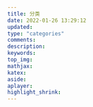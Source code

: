 ```yaml
---
title: 分类
date: 2022-01-26 13:29:12
updated:
type: "categories"
comments:
description:
keywords:
top_img:
mathjax:
katex:
aside:
aplayer:
highlight_shrink:
---
```

